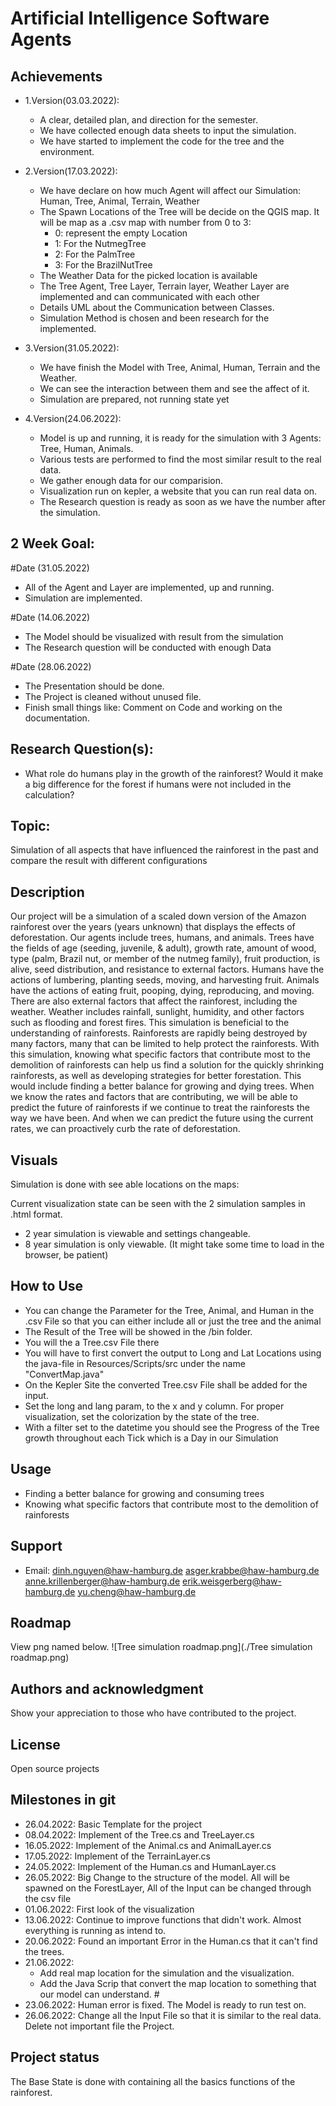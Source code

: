 # Artificial Intelligence Software Agents


## Achievements

- 1.Version(03.03.2022):
  + A clear, detailed plan, and direction for the semester.
  + We have collected enough data sheets to input the simulation.
  + We have started to implement the code for the tree and the environment.

- 2.Version(17.03.2022):
  + We have declare on how much Agent will affect our Simulation: Human, Tree, Animal, Terrain, Weather
  + The Spawn Locations of the Tree will be decide on the QGIS map. It will be map as a .csv map with number from 0 to 3:
    + 0: represent the empty Location
    + 1: For the NutmegTree
    + 2: For the PalmTree
    + 3: For the BrazilNutTree
  + The Weather Data for the picked location is available
  + The Tree Agent, Tree Layer, Terrain layer, Weather Layer are implemented and can communicated with each other
  + Details UML about the Communication between Classes. 
  + Simulation Method is chosen and been research for the implemented. 

- 3.Version(31.05.2022):
  + We have finish the Model with Tree, Animal, Human, Terrain and the Weather.
  + We can see the interaction between them and see the affect of it. 
  + Simulation are prepared, not running state yet

- 4.Version(24.06.2022):
  + Model is up and running, it is ready for the simulation with 3 Agents: Tree, Human, Animals.
  + Various tests are performed to find the most similar result to the real data.
  + We gather enough data for our comparision.
  + Visualization run on kepler, a website that you can run real data on.
  + The Research question is ready as soon as we have the number after the simulation.
  
## 2 Week Goal: 
#Date (31.05.2022)
- All of the Agent and Layer are implemented, up and running.
- Simulation are implemented.

#Date (14.06.2022)
- The Model should be visualized with result from the simulation
- The Research question will be conducted with enough Data

#Date (28.06.2022)
- The Presentation should be done. 
- The Project is cleaned without unused file. 
- Finish small things like: Comment on Code and working on the documentation.

## Research Question(s):
- What role do humans play in the growth of the rainforest? Would it make a big difference for the forest if humans were not included in the calculation?

## Topic: 
Simulation of all aspects that have influenced the rainforest in the past and compare the result with different configurations 

## Description
Our project will be a simulation of a scaled down version of the Amazon rainforest over the years (years unknown) that displays the effects of deforestation. Our agents include trees, humans, and animals. Trees have the fields of age (seeding, juvenile, & adult), growth rate, amount of wood, type (palm, Brazil nut, or member of the nutmeg family), fruit production, is alive, seed distribution, and resistance to external factors. Humans have the actions of lumbering, planting seeds, moving, and harvesting fruit. Animals have the actions of eating fruit, pooping, dying, reproducing, and moving.
There are also external factors that affect the rainforest, including the weather. Weather includes rainfall, sunlight, humidity, and other factors such as flooding and forest fires.
This simulation is beneficial to the understanding of rainforests. Rainforests are rapidly being destroyed by many factors, many that can be limited to help protect the rainforests. With this simulation, knowing what specific factors that contribute most to the demolition of rainforests can help us find a solution for the quickly shrinking rainforests, as well as developing strategies for better forestation.
This would include finding a better balance for growing and dying trees. When we know the rates and factors that are contributing, we will be able to predict the future of rainforests if we continue to treat the rainforests the way we have been. And when we can predict the future using the current rates, we can proactively curb the rate of deforestation.

## Visuals
Simulation is done with see able locations on the maps:

Current visualization state can be seen with the 2 simulation samples in .html format. 
- 2 year simulation is viewable and settings changeable.
- 8 year simulation is only viewable.
(It might take some time to load in the browser, be patient)

## How to Use
- You can change the Parameter for the Tree, Animal, and Human in the .csv File so that you can either include all or just the tree and the animal
- The Result of the Tree will be showed in the /bin folder. 
- You will the a Tree.csv File there
- You will have to first convert the output to Long and Lat Locations using the java-file in Resources/Scripts/src under the name "ConvertMap.java"
- On the Kepler Site the converted Tree.csv File shall be added for the input. 
- Set the long and lang param, to the x and y column. For proper visualization, set the colorization by the state of the tree.
- With a filter set to the datetime you should see the Progress of the Tree growth throughout each Tick which is a Day in our Simulation

## Usage
- Finding a better balance for growing and consuming trees
- Knowing what specific factors that contribute most to the demolition of rainforests

## Support
- Email:  dinh.nguyen@haw-hamburg.de
          asger.krabbe@haw-hamburg.de
          anne.krillenberger@haw-hamburg.de
          erik.weisgerberg@haw-hamburg.de
          yu.cheng@haw-hamburg.de

## Roadmap
View png named below.
![Tree simulation roadmap.png](./Tree simulation roadmap.png)


## Authors and acknowledgment
Show your appreciation to those who have contributed to the project.

## License
Open source projects

## Milestones in git
- 26.04.2022: Basic Template for the project 
- 08.04.2022: Implement of the Tree.cs and TreeLayer.cs
- 16.05.2022: Implement of the Animal.cs and AnimalLayer.cs
- 17.05.2022: Implement of the TerrainLayer.cs
- 24.05.2022: Implement of the Human.cs and HumanLayer.cs
- 26.05.2022: Big Change to the structure of the model. All will be spawned on the ForestLayer, All of the Input can be changed through the csv file
- 01.06.2022: First look of the visualization
- 13.06.2022: Continue to improve functions that didn't work. Almost everything is running as intend to.
- 20.06.2022: Found an important  Error in the Human.cs that it can't find the trees. 
- 21.06.2022: 
  * Add real map location for the simulation and the visualization. 
  * Add the Java Scrip that convert the map location to something that our model can understand. #
- 23.06.2022: Human error is fixed. The Model is ready to run test on.
- 26.06.2022: Change all the Input File so that it is similar to the real data. Delete not important file the Project.

## Project status
The Base State is done with containing all the basics functions of the rainforest. 
